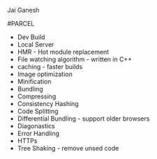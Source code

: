 Jai Ganesh


#PARCEL
- Dev Build
- Local Server
- HMR - Hot module replacement
- File watching algorithm - written in C++
- caching - faster builds
- Image optimization
- Minification
- Bundling
- Compressing
- Consistency Hashing
- Code Splitting
- Differential Bundling - support older browsers
- Diagonastics
- Error Handling
- HTTPs
- Tree Shaking - remove unsed code